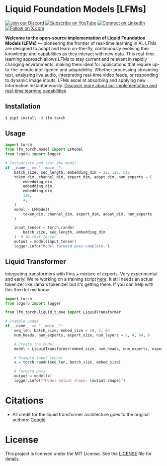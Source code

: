
# Liquid Foundation Models [LFMs]

[![Join our Discord](https://img.shields.io/badge/Discord-Join%20our%20server-5865F2?style=for-the-badge&logo=discord&logoColor=white)](https://discord.gg/agora-999382051935506503) [![Subscribe on YouTube](https://img.shields.io/badge/YouTube-Subscribe-red?style=for-the-badge&logo=youtube&logoColor=white)](https://www.youtube.com/@kyegomez3242) [![Connect on LinkedIn](https://img.shields.io/badge/LinkedIn-Connect-blue?style=for-the-badge&logo=linkedin&logoColor=white)](https://www.linkedin.com/in/kye-g-38759a207/) [![Follow on X.com](https://img.shields.io/badge/X.com-Follow-1DA1F2?style=for-the-badge&logo=x&logoColor=white)](https://x.com/kyegomezb)

**Welcome to the open-source implementation of Liquid Foundation Models (LFMs)** — pioneering the frontier of real-time learning in AI. LFMs are designed to adapt and learn on-the-fly, continuously evolving their knowledge and capabilities as they interact with new data. This real-time learning approach allows LFMs to stay current and relevant in rapidly changing environments, making them ideal for applications that require up-to-the-minute intelligence and adaptability. Whether processing streaming text, analyzing live audio, interpreting real-time video feeds, or responding to dynamic image inputs, LFMs excel at absorbing and applying new information instantaneously. [Discover more about our implementation and real-time learning capabilities](https://www.liquid.ai/liquid-foundation-models)

## Installation
```bash
$ pip3 install -U lfm-torch
```

## Usage

```python
import torch
from lfm_torch.model import LFModel
from loguru import logger

# Instantiate and test the model
if __name__ == "__main__":
    batch_size, seq_length, embedding_dim = 32, 128, 512
    token_dim, channel_dim, expert_dim, adapt_dim, num_experts = (
        embedding_dim,
        embedding_dim,
        embedding_dim,
        128,
        4,
    )
    model = LFModel(
        token_dim, channel_dim, expert_dim, adapt_dim, num_experts
    )

    input_tensor = torch.randn(
        batch_size, seq_length, embedding_dim
    )  # 3D text tensor
    output = model(input_tensor)
    logger.info("Model forward pass complete.")
```


## Liquid Transformer 
Integrating transformers with lfms + mixture of experts. Very experimental and early! We're working on a training script [here](./liquid_transformer_train.py). It still needs an actual tokenizer like llama's tokenizer but it's getting there. If you can help with this then let me know.


```python
import torch
from loguru import logger

from lfm_torch.liquid_t_moe import LiquidTransformer

# Example usage
if __name__ == "__main__":
    seq_len, batch_size, embed_size = 10, 2, 64
    num_heads, num_experts, expert_size, num_layers = 8, 4, 64, 6

    # Create the model
    model = LiquidTransformer(embed_size, num_heads, num_experts, expert_size, num_layers)

    # Example input tensor
    x = torch.randn(seq_len, batch_size, embed_size)

    # Forward pass
    output = model(x)
    logger.info(f"Model output shape: {output.shape}")
```

# Citations
- All credit for the liquid transformer architecture goes to the original authors: [Google](https://arxiv.org/abs/2402.05385)


# License
This project is licensed under the MIT License. See the [LICENSE](LICENSE) file for details.
